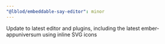 ```yaml
---
"@lblod/embeddable-say-editor": minor
---
```


Update to latest editor and plugins, including the latest ember-appuniversum using inline SVG icons
